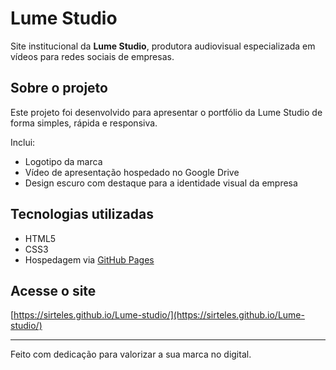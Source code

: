 # Lume Studio

Site institucional da **Lume Studio**, produtora audiovisual especializada em vídeos para redes sociais de empresas.

## Sobre o projeto

Este projeto foi desenvolvido para apresentar o portfólio da Lume Studio de forma simples, rápida e responsiva.

Inclui:

- Logotipo da marca
- Vídeo de apresentação hospedado no Google Drive
- Design escuro com destaque para a identidade visual da empresa

## Tecnologias utilizadas

- HTML5
- CSS3
- Hospedagem via [GitHub Pages](https://pages.github.com)

## Acesse o site

[https://sirteles.github.io/Lume-studio/](https://sirteles.github.io/Lume-studio/)

---

Feito com dedicação para valorizar a sua marca no digital.
